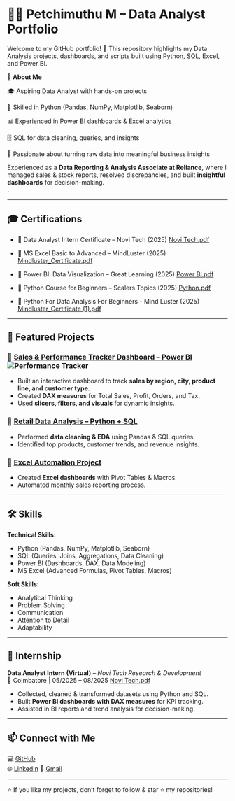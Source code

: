 
# **👨‍💻 Petchimuthu M – Data Analyst Portfolio**


Welcome to my GitHub portfolio! 🚀
This repository highlights my Data Analysis projects, dashboards, and scripts built using Python, SQL, Excel, and Power BI.

**🔹 About Me**

🎓 Aspiring Data Analyst with hands-on projects

🐍 Skilled in Python (Pandas, NumPy, Matplotlib, Seaborn)

📊 Experienced in Power BI dashboards & Excel analytics

🗄️ SQL for data cleaning, queries, and insights

📌 Passionate about turning raw data into meaningful business insights

Experienced as a **Data Reporting & Analysis Associate at Reliance**, where I managed sales & stock reports, resolved discrepancies, and built **insightful dashboards** for decision-making.  
.  

---

## 🎓 Certifications  
- 📜 Data Analyst Intern Certificate – Novi Tech (2025)  [Novi Tech.pdf](https://github.com/user-attachments/files/22079168/Novi.Tech.pdf)



- 📜 MS Excel Basic to Advanced – MindLuster (2025) [Mindluster_Certificate.pdf](https://github.com/user-attachments/files/22211339/Mindluster_Certificate.pdf)


- 📜 Power BI: Data Visualization – Great Learning (2025) [Power BI.pdf](https://github.com/user-attachments/files/22079172/Power.BI.pdf)


- 📜 Python Course for Beginners – Scalers Topics (2025) [Python.pdf](https://github.com/user-attachments/files/22079197/Python.pdf)

- 📜 Python For Data Analysis For Beginners - Mind Luster (2025) [Mindluster_Certificate (1).pdf](https://github.com/user-attachments/files/22211369/Mindluster_Certificate.1.pdf)

---

## 📂 Featured Projects  

### 🔹 [Sales & Performance Tracker Dashboard – Power BI](#) ![Performance Tracker](https://github.com/user-attachments/assets/e9241369-c381-44f3-baf5-06994497ec43)



- Built an interactive dashboard to track **sales by region, city, product line, and customer type**.  
- Created **DAX measures** for Total Sales, Profit, Orders, and Tax.  
- Used **slicers, filters, and visuals** for dynamic insights.  

### 🔹 [Retail Data Analysis – Python + SQL](#)  
- Performed **data cleaning & EDA** using Pandas & SQL queries.  
- Identified top products, customer trends, and revenue insights.  

### 🔹 [Excel Automation Project](#)  
- Created **Excel dashboards** with Pivot Tables & Macros.  
- Automated monthly sales reporting process.  

---

## 🛠 Skills  

**Technical Skills:**  
- Python (Pandas, NumPy, Matplotlib, Seaborn)  
- SQL (Queries, Joins, Aggregations, Data Cleaning)  
- Power BI (Dashboards, DAX, Data Modeling)  
- MS Excel (Advanced Formulas, Pivot Tables, Macros)  

**Soft Skills:**  
- Analytical Thinking  
- Problem Solving  
- Communication  
- Attention to Detail  
- Adaptability  

---

## 💼 Internship  

**Data Analyst Intern (Virtual)** – *Novi Tech Research & Development*  
📍 Coimbatore | 05/2025 – 08/2025  [Novi Tech.pdf](https://github.com/user-attachments/files/22079202/Novi.Tech.pdf)



- Collected, cleaned & transformed datasets using Python and SQL.  
- Built **Power BI dashboards with DAX measures** for KPI tracking.  
- Assisted in BI reports and trend analysis for decision-making.  

---

## 📫 Connect with Me  
💻 [GitHub](https://github.com/petchimuthum15)  
🌐 [LinkedIn](https://www.linkedin.com/in/petchimuthu-m-4a4b1036a)
📧 [Gmail](https://mail.google.com/mail/?view=cm&fs=1&to=petchimuthum002@gmail.com)



---

⭐ If you like my projects, don’t forget to follow & star ⭐ my repositories!

